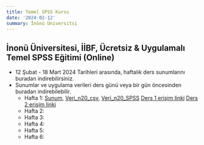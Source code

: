```yaml
---
title: Temel SPSS Kursu
date: '2024-02-12'
summary: İnönü Üniversitsi
---
```



## İnonü Üniversitesi, İİBF, Ücretsiz & Uygulamalı Temel SPSS Eğitimi (Online)
* 12 Şubat - 18 Mart 2024 Tarihleri arasında, haftalık ders sunumlarını buradan indirebilirsiniz.
* Sunumlar ve uygulama verileri ders günü veya bir gün öncesinden buradan indirebilebilir.
    * Hafta 1: [Sunum](Presentation1.pdf),    [Veri_n20_csv](veri_n20.csv),    [Veri_n20_SPSS](veri_n20.sav) 
    [Ders 1 erişim linki](https://drive.google.com/file/d/1jtnQiVN22a04edWJfHJhgZBJIUI3RcBJ/view?usp=sharing)
    [Ders 2 erişim linki](https://drive.google.com/file/d/19xHDcxsjsvKWK26MeYGUjU2oLRgTlGOK/view?usp=sharing)
    * Hafta 2: 
    * Hafta 3: 
    * Hafta 4: 
    * Hafta 5: 
    * Hafta 6:

